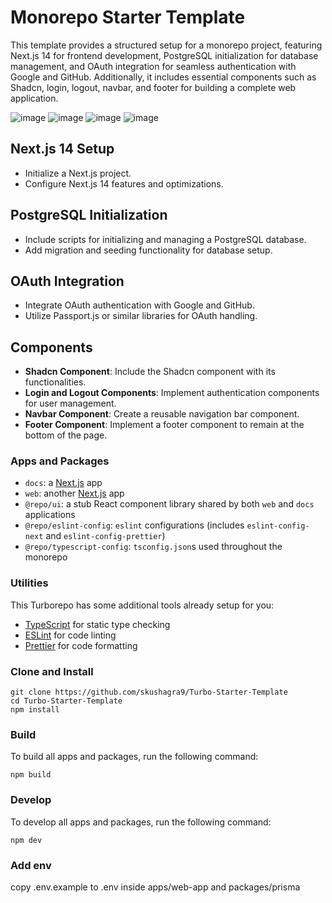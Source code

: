 # Monorepo Starter Template

This template provides a structured setup for a monorepo project, featuring Next.js 14 for frontend development, PostgreSQL initialization for database management, and OAuth integration for seamless authentication with Google and GitHub. Additionally, it includes essential components such as Shadcn, login, logout, navbar, and footer for building a complete web application.

![image](https://github.com/skushagra9/Turbo-Starter-Template/assets/120712705/71730864-4813-4043-8ac7-2e54290eed71)
![image](https://github.com/skushagra9/Turbo-Starter-Template/assets/120712705/f9f42761-a922-403a-b39c-ca73da03ee25)
![image](https://github.com/skushagra9/Turbo-Starter-Tempalate/assets/120712705/4c0756da-88c4-4397-9b56-e77611863770)
![image](https://github.com/skushagra9/Turbo-Starter-Tempalate/assets/120712705/6ea0a195-b9df-40c9-8cbe-e39fba3b96dd)

## Next.js 14 Setup
- Initialize a Next.js project.
- Configure Next.js 14 features and optimizations.

## PostgreSQL Initialization
- Include scripts for initializing and managing a PostgreSQL database.
- Add migration and seeding functionality for database setup.

## OAuth Integration
- Integrate OAuth authentication with Google and GitHub.
- Utilize Passport.js or similar libraries for OAuth handling.

## Components
- **Shadcn Component**: Include the Shadcn component with its functionalities.
- **Login and Logout Components**: Implement authentication components for user management.
- **Navbar Component**: Create a reusable navigation bar component.
- **Footer Component**: Implement a footer component to remain at the bottom of the page.

### Apps and Packages

- `docs`: a [Next.js](https://nextjs.org/) app
- `web`: another [Next.js](https://nextjs.org/) app
- `@repo/ui`: a stub React component library shared by both `web` and `docs` applications
- `@repo/eslint-config`: `eslint` configurations (includes `eslint-config-next` and `eslint-config-prettier`)
- `@repo/typescript-config`: `tsconfig.json`s used throughout the monorepo

### Utilities

This Turborepo has some additional tools already setup for you:
- [TypeScript](https://www.typescriptlang.org/) for static type checking
- [ESLint](https://eslint.org/) for code linting
- [Prettier](https://prettier.io) for code formatting

### Clone and Install

```
git clone https://github.com/skushagra9/Turbo-Starter-Template
cd Turbo-Starter-Template
npm install
```

### Build

To build all apps and packages, run the following command:

```
npm build
```

### Develop

To develop all apps and packages, run the following command:

```
npm dev
```
### Add env

copy .env.example to .env inside apps/web-app and packages/prisma
